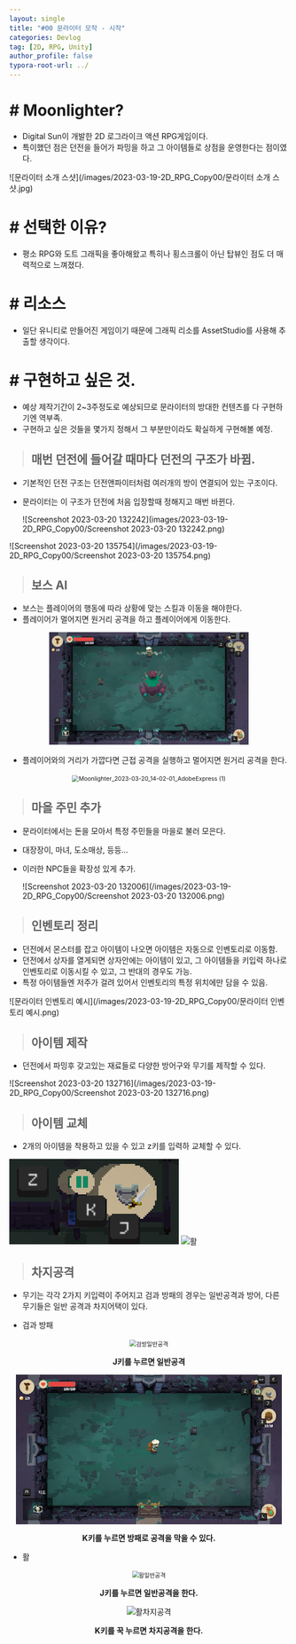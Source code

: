 ```yaml
---
layout: single
title: "#00 문라이터 모작 - 시작"
categories: Devlog
tag: [2D, RPG, Unity]
author_profile: false
typora-root-url: ../
---
```




# # Moonlighter?

- Digital Sun이 개발한 2D 로그라이크 액션 RPG게임이다.
- 특이했던 점은 던전을 들어가 파밍을 하고 그 아이템들로 상점을 운영한다는 점이였다.

![문라이터 소개 스샷](/images/2023-03-19-2D_RPG_Copy00/문라이터 소개 스샷.jpg)



# # 선택한 이유?

- 평소 RPG와 도트 그래픽을 좋아해왔고 특히나 횡스크롤이 아닌 탑뷰인 점도 더 매력적으로 느껴졌다.



# # 리소스

- 일단 유니티로 만들어진 게임이기 때문에 그래픽 리소를 AssetStudio를 사용해 추출할 생각이다.



# # 구현하고 싶은 것.

- 예상 제작기간이 2~3주정도로 예상되므로 문라이터의 방대한 컨텐츠를 다 구현하기엔 역부족.
- 구현하고 싶은 것들을 몇가지 정해서 그 부분만이라도 확실하게 구현해볼 예정.



> ## 매번 던전에 들어갈 때마다 던전의 구조가 바뀜.

- 기본적인 던전 구조는 던전앤파이터처럼 여러개의 방이 연결되어 있는 구조이다.

- 문라이터는 이 구조가 던전에 처음 입장할때 정해지고 매번 바뀐다.

  ![Screenshot 2023-03-20 132242](images/2023-03-19-2D_RPG_Copy00/Screenshot 2023-03-20 132242.png)



![Screenshot 2023-03-20 135754](/images/2023-03-19-2D_RPG_Copy00/Screenshot 2023-03-20 135754.png)

> ## 보스 AI

- 보스는 플레이어의 행동에 따라 상황에 맞는 스킬과 이동을 해야한다.
- 플레이어가 멀어지면 원거리 공격을 하고 플레이어에게 이동한다.

<p align="center"><img src="/images/2023-03-19-2D_RPG_Copy00/Moonlighter_2023-03-20_14-02-01_AdobeExpress.gif" alt="Moonlighter_2023-03-20_14-02-01_AdobeExpress" style="zoom:75%;" /></p>

- 플레이어와의 거리가 가깝다면 근접 공격을 실행하고 멀어지면 원거리 공격을 한다.

<p align="center"><img src="/images/2023-03-19-2D_RPG_Copy00/Moonlighter_2023-03-20_14-02-01_AdobeExpress (1).gif" alt="Moonlighter_2023-03-20_14-02-01_AdobeExpress (1)" style="zoom:75%;" /></p>







> ##  마을 주민 추가

- 문라이터에서는 돈을 모아서 특정 주민들을 마을로 불러 모은다.

- 대장장이, 마녀, 도소매상, 등등...

- 이러한 NPC들을 확장성 있게 추가.

  ![Screenshot 2023-03-20 132006](/images/2023-03-19-2D_RPG_Copy00/Screenshot 2023-03-20 132006.png)

> ##  인벤토리 정리

- 던전에서 몬스터를 잡고 아이템이 나오면 아이템은 자동으로 인벤토리로 이동함.
- 던전에서 상자를 열게되면 상자안에는 아이템이 있고, 그 아이템들을 키입력 하나로 인벤토리로 이동시킬 수 있고,
  그 반대의 경우도 가능.
- 특정 아이템들엔 저주가 걸려 있어서 인벤토리의 특정 위치에만 담을 수 있음.

![문라이터 인벤토리 예시](/images/2023-03-19-2D_RPG_Copy00/문라이터 인벤토리 예시.png)



> ## 아이템 제작

- 던전에서 파밍후 갖고있는 재료들로 다양한 방어구와 무기를 제작할 수 있다.

![Screenshot 2023-03-20 132716](/images/2023-03-19-2D_RPG_Copy00/Screenshot 2023-03-20 132716.png)



> ## 아이템 교체

- 2개의 아이템을 착용하고 있을 수 있고 z키를 입력하 교체할 수 있다.

![검과방패](/images/2023-03-19-2D_RPG_Copy00/검과방패.png) ![활](/images/2023-03-19-2D_RPG_Copy00/활.png)



> ## 차지공격

- 무기는 각각 2가지 키입력이 주어지고 검과 방패의 경우는 일반공격과 방어, 다른 무기들은 일반 공격과 차지어택이 있다.

  

- 검과 방패

<p align="center"><img align="center" src="/images/2023-03-19-2D_RPG_Copy00/검방일반공격-1679291111738-33.gif" alt="검방일반공격" style="zoom:75%;" /></p>

<center><b>J키를 누르면 일반공격</b></center>



<p align="center"><img align="center" src="/images/2023-03-19-2D_RPG_Copy00/방어모션-1679291185396-35.gif" alt="방어모션" /></p>



<center><b>K키를 누르면 방패로 공격을 막을 수 있다.</b></center>



- 활

<p align="center"><img align="center" src="/images/2023-03-19-2D_RPG_Copy00/활일반공격-1679291237470-37.gif" alt="활일반공격" style="zoom:75%;" /></p>

<center><b>J키를 누르면 일반공격을 한다.</b></center>



<p align="center"><img align="center" src="/images/2023-03-19-2D_RPG_Copy00/활차지공격-1679291284070-39.gif" alt="활차지공격" /></p>

<center><b>K키를 꾹 누르면 차지공격을 한다.</b></center>

